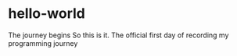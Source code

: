 # hello-world
The journey begins
So this is it. The official first day of recording my programming journey
